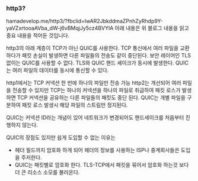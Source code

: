 ### http3?

hamadevelop.me/http3/?fbclid=IwAR2JbkddmaZPnhZyRhdp9Y-yaVZxrtooaAVba_dW-j6vBMqjJy5cz4BVYlA
아래 내용은 위 블로그 내용을 읽고 중요 내용을 적어둔 것입니다.

http3의 아래 계층이 TCP가 아닌 QUIC를 사용한다.
TCP 통신에서 여러 파일을 교환하다가 패킷 손실이 발생하면 다른 파일들의 전송도 같이 중단된다.
보안 레이어인 TLS 없이는 QUIC를 사용할 수 없다.
TLS와 QUIC 핸드 셰이크가 동시에 발생한다.
QUIC는 여러 파일의 데이터를 동시에 통신할 수 있다.

http1에서는 TCP 커넥션 한 번에 하나의 파일만 전송 가능
http2는 개선되어 여러 파일을 전송할 수 있지만 TCP는 하나의 커넥션을 하나의 파일로 취급하여 
패킷 로스가 발생하면 TCP 커넥션을 공유하는 다른 파일들의 패킷도 중단 된다.
QUIC는 개별 파일을 구분하여 패킷 로스 발생시 해당 파일의 스트림만 정지된다.

QUIC는 커넥션 ID라는 개념이 있어 네트워크가 변경되어도 핸드세이크를 처음부터 진행하지 않는다.

QUIC의 장점도 있지만 쉽게 도입할 수 없는 이유는
- 헤더 필드까지 암호화 하게 되어 헤더의 정보를 사용하는 ISP나 중계회사들은 도입을 주저한다.
- QUIC는 패킷별로 암호화 한다. TLS-TCP에서 패킷을 묶어서 암호화 하는것 보다 더 큰 리소스 소모를 불러온다.